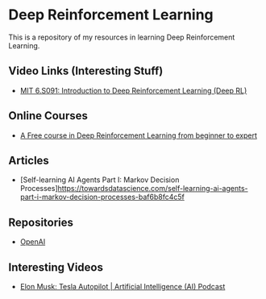 # Deep Reinforcement Learning

This is a repository of my resources in learning Deep Reinforcement Learning.

## Video Links (Interesting Stuff)
- [MIT 6.S091: Introduction to Deep Reinforcement Learning (Deep RL)](https://www.youtube.com/watch?v=zR11FLZ-O9M)

## Online Courses
- [A Free course in Deep Reinforcement Learning from beginner to expert](https://simoninithomas.github.io/Deep_reinforcement_learning_Course/)

## Articles
- [Self-learning AI Agents Part I: Markov Decision Processes]https://towardsdatascience.com/self-learning-ai-agents-part-i-markov-decision-processes-baf6b8fc4c5f

## Repositories
- [OpenAI](https://github.com/openai)

## Interesting Videos
- [Elon Musk: Tesla Autopilot | Artificial Intelligence (AI) Podcast](https://www.youtube.com/watch?v=dEv99vxKjVI)

